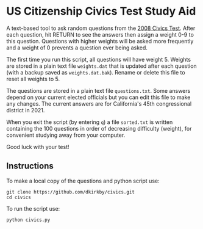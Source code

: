 # US Citizenship Civics Test Study Aid

A text-based tool to ask random questions from the [2008 Civics Test](https://www.uscis.gov/sites/default/files/document/questions-and-answers/100q.txt).  After each question, hit RETURN to see the answers then assign a weight 0-9 to this question. Questions with higher weights will be asked more frequently and a weight of 0 prevents a question ever being asked.

The first time you run this script, all questions will have weight 5.  Weights are stored in a plain text file `weights.dat` that is updated after each question (with a backup saved as `weights.dat.bak`).  Rename or delete this file to reset all weights to 5.

The questions are stored in a plain text file `questions.txt`. Some answers depend on your current elected officials but you can edit this file to make any changes.  The current answers are for California's 45th congressional district in 2021.

When you exit the script (by entering `q`) a file `sorted.txt` is written containing the 100 questions in order of decreasing difficulty (weight), for convenient studying away from your computer.

Good luck with your test!

## Instructions

To make a local copy of the questions and python script use:
```
git clone https://github.com/dkirkby/civics.git
cd civics
```
To run the script use:
```
python civics.py
```
